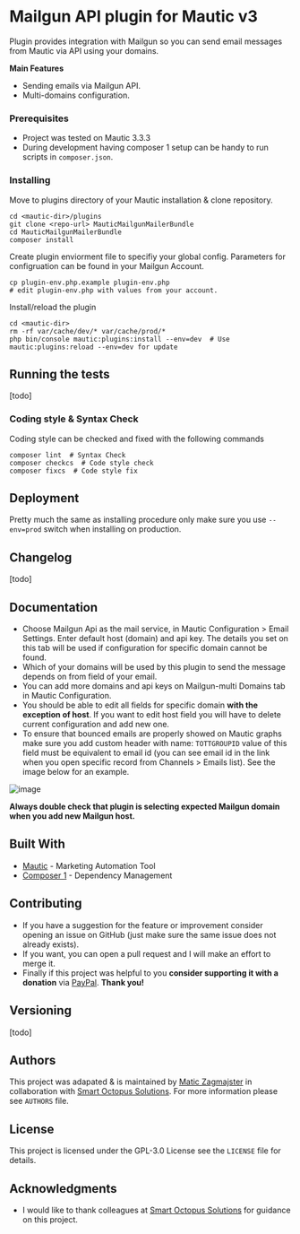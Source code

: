 # Mailgun API plugin for Mautic v3

Plugin provides integration with Mailgun so you can send email messages from Mautic via API using your domains.

**Main Features**

- Sending emails via Mailgun API.
- Multi-domains configuration.

### Prerequisites

* Project was tested on Mautic 3.3.3
* During development having composer 1 setup can be handy to run scripts in ```composer.json```.

### Installing

Move to plugins directory of your Mautic installation & clone repository.

```
cd <mautic-dir>/plugins
git clone <repo-url> MauticMailgunMailerBundle
cd MauticMailgunMailerBundle
composer install
```

Create plugin enviorment file to specifiy your global config. Parameters for configruation can be found in your Mailgun Account.

```
cp plugin-env.php.example plugin-env.php
# edit plugin-env.php with values from your account.
```

Install/reload the plugin

```
cd <mautic-dir>
rm -rf var/cache/dev/* var/cache/prod/*
php bin/console mautic:plugins:install --env=dev  # Use mautic:plugins:reload --env=dev for update
```

## Running the tests

[todo]

### Coding style & Syntax Check

Coding style can be checked and fixed with the following commands

```
composer lint  # Syntax Check
composer checkcs  # Code style check
composer fixcs  # Code style fix
```

## Deployment

Pretty much the same as installing procedure only make sure you use ```--env=prod``` switch when installing on production.

## Changelog

[todo]

## Documentation

* Choose Mailgun Api as the mail service, in Mautic Configuration > Email Settings. Enter default host (domain) and api key. The details you set on this tab will be used if configuration for specific domain cannot be found.
* Which of your domains will be used by this plugin to send the message depends on from field of your email.
* You can add more domains and api keys on Mailgun-multi Domains tab in Mautic Configuration.
* You should be able to edit all fields for specific domain **with the exception of host**. If you want to edit host field you will have to delete current configuration and add new one.
* To ensure that bounced emails are properly showed on Mautic graphs make sure you add custom header with name: ```TOTTGROUPID``` value of this field must be equivalent to email id (you can see email id in the link when you open specific record from Channels > Emails list). See the image below for an example.

![image](https://user-images.githubusercontent.com/18140846/130037530-28a73dec-6947-481a-aac2-5a24499102b3.png)


**Always double check that plugin is selecting expected Mailgun domain when you add new Mailgun host.**

## Built With

* [Mautic](hhttps://github.com/mautic/mautic) - Marketing Automation Tool
* [Composer 1](https://getcomposer.org/) - Dependency Management

## Contributing

* If you have a suggestion for the feature or improvement consider opening an issue on GitHub (just make sure the same issue does not already exists).
* If you want, you can open a pull request and I will make an effort to merge it.
* Finally if this project was helpful to you **consider supporting it with a donation** via [PayPal](https://paypal.me/maticzagmajster). **Thank you!**

## Versioning

[todo]

## Authors

This project was adapated & is maintained by [Matic Zagmajster](http://maticzagmajster.ddns.net/) in collaboration with [Smart Octopus Solutions](http://sos-sw.com/). For more information please see ```AUTHORS``` file.

## License

This project is licensed under the GPL-3.0 License see the ```LICENSE``` file for details.

## Acknowledgments

* I would like to thank colleagues at [Smart Octopus Solutions](http://sos-sw.com/) for guidance on this project.

